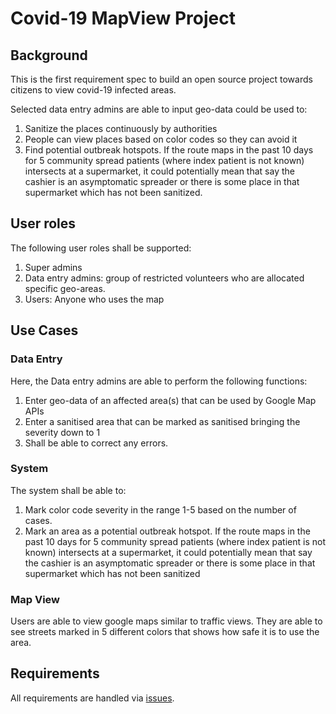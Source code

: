 # Covid-19 MapView Project



## Background
This is the first requirement spec to build an open source project towards citizens to view covid-19 infected areas. 

Selected data entry admins are able to input geo-data could be used to:
1. Sanitize the places continuously by authorities
2. People can view places based on color codes so they can avoid it
3. Find potential outbreak hotspots. If the route maps in the past 10 days for 5 community spread patients (where index patient is not known) intersects at a supermarket, it could potentially mean that say the cashier is an asymptomatic spreader or there is some place in that supermarket which has not been sanitized.

## User roles
The following user roles shall be supported:
1. Super admins 
2. Data entry admins: group of restricted volunteers who are allocated specific geo-areas. 
3. Users: Anyone who uses the map

## Use Cases
### Data Entry
Here, the Data entry admins are able to perform the following functions: 
1. Enter geo-data of an affected area(s) that can be used by Google Map APIs
2. Enter a sanitised area that can be marked as sanitised bringing the severity down to 1
3. Shall be able to correct any errors. 

### System 
The system shall be able to:

1. Mark color code severity in the range 1-5 based on the number of cases.
2. Mark an area as a potential outbreak hotspot. If the route maps in the past 10 days for 5 community spread patients (where index patient is not known) intersects at a supermarket, it could potentially mean that say the cashier is an asymptomatic spreader or there is some place in that supermarket which has not been sanitized

### Map View
Users are able to view google maps similar to traffic views. They are able to see streets marked in 5 different colors that shows how safe it is to use the area. 

## Requirements
All requirements are handled via [issues](https://github.com/covid-19-mapview/docs/issues).

